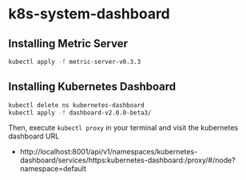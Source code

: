 # k8s-system-dashboard

## Installing Metric Server

```bash
kubectl apply -f metric-server-v0.3.3
```

## Installing Kubernetes Dashboard

```bash
kubectl delete ns kubernetes-dashboard
kubectl apply -f dashboard-v2.0.0-beta3/
```

Then, execute `kubectl proxy` in your terminal and visit the kubernetes dashboard URL
- http://localhost:8001/api/v1/namespaces/kubernetes-dashboard/services/https:kubernetes-dashboard:/proxy/#/node?namespace=default
